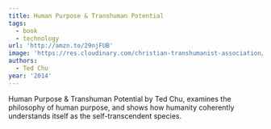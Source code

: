 ```yaml
---
title: Human Purpose & Transhuman Potential
tags:
  - book
  - technology
url: 'http://amzn.to/29njFUB'
image: 'https://res.cloudinary.com/christian-transhumanist-association/image/upload/v1757362808/books/71mo1nacSTL._SY522_.jpg'
authors:
  - Ted Chu
year: '2014'
---
```

Human Purpose & Transhuman Potential by Ted Chu, examines the philosophy of human purpose, and shows how humanity coherently understands itself as the self-transcendent species.
